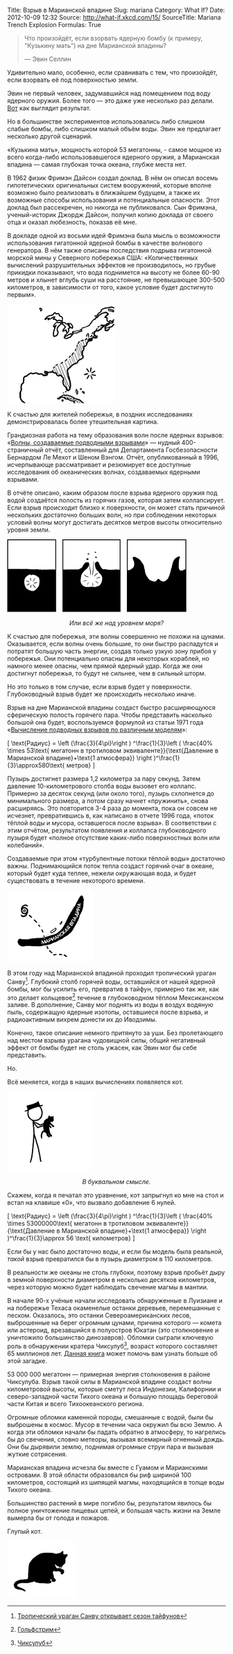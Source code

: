Title: Взрыв в Марианской впадине
Slug: mariana
Category: What If?
Date: 2012-10-09 12:32
Source: http://what-if.xkcd.com/15/
SourceTitle: Mariana Trench Explosion
Formulas: True

> Что произойдёт, если взорвать ядерную бомбу (к примеру, "Кузькину мать") на дне Марианской впадины?
>
> — Эвин Селлин

Удивительно мало, особенно, если сравнивать с тем, что произойдёт, если взорвать её под поверхностью земли.

Эвин не первый человек, задумавшийся над помещением под воду ядерного оружия. Более того — это даже уже несколько раз делали. [Вот](http://www.youtube.com/watch?v=ggH-ObiUWEE) как выглядит результат.

Но в большинстве экспериментов использовались либо слишком слабые бомбы, либо слишком малый объём воды. Эвин же предлагает несколько другой сценарий.

«Кузькина мать», мощность которой 53 мегатонны, - самое мощное из всего когда-либо использовавшегося ядерного оружия, а Марианская впадина — самая глубокая точка океана, глубже места нет.

В 1962 физик Фримэн Дайсон создал доклад. В нём он описал восемь гипотетических оригинальных систем вооружений, которые вполне возможно было реализовать в ближайшем будущем, а также их возможные способы использования и потенциальные опасности. Этот доклад был рассекречен, но никогда не публиковался. Сын Фримэна, ученый-историк Джордж Дайсон, получил копию доклада от своего отца и оказал любезность, показав её мне.

В докладе одной из восьми идей Фримэна была мысль о возможности использования гигатонной ядерной бомбы в качестве волнового генератора. В нём также описаны последствия подрыва гигатонной морской мины у Северного побережья США: «Количественных вычислений разрушительных эффектов не производилось, но грубые прикидки показывают, что вода поднимется на высоту не более 60-90 метров и хлынет вглубь суши на расстояние, не превышающее 300-500 километров, в зависимости от того, какое условие будет достигнуто первым».

![](/uploads/015-mariana/mariana_map.png "карта показывающая, что произойдёт, если что-то случится в Атлантическом океане рядом с восточным побережьем Северной Америки")

К счастью для жителей побережья, в поздних исследованиях демонстрировалась более утешительная картина.

Грандиозная работа на тему образования волн после ядерных взрывов: «[Волны, создаваемые подводными взрывами](http://www.dtic.mil/cgi-bin/GetTRDoc?Location=U2&doc=GetTRDoc.pdf&AD=ADA304244)» — нудный 400-страничный отчёт, составленный для Департамента Госбезопасности Бернардом Ле Мехот и Шеном Вэнгом. Отчёт, опубликованный в 1996, исчерпывающе рассматривает и резюмирует все доступные исследования об океанических волнах, создаваемых ядерными взрывами.

В отчёте описано, каким образом после взрыва ядерного оружия под водой создаётся полость из горячих газов, которая затем коллапсирует. Если взрыв происходит близко к поверхности, он может стать причиной нескольких достаточно больших волн, но при соблюдении некоторых условий волны могут достигать десятков метров высоты относительно уровня земли.

![](/uploads/015-mariana/mariana_shallow.png "пузырь образуется и поднимается из под воды, создавая волны")

_<center>Или всё же над уровнем моря?</center>_

К счастью для побережья, эти волны совершенно не похожи на цунами. Оказывается, если волны очень большие, то они быстро распадутся и потратят большую часть энергии, создав только узкую зону прибоя у побережья. Они потенциально опасны для некоторых кораблей, но намного менее опасны, чем прямой ядерный удар. Когда же они достигнут побережья, то будут не сильнее, чем в сильный шторм.

Но это только в том случае, если взрыв будет у поверхности. Глубоководный взрыв будет же происходить несколько иначе.

Взрыв на дне Марианской впадины создаст быстро расширяющуюся сферическую полость горячего пара. Чтобы представить насколько большой она будет, воспользуемся формулой из статьи 1971 года «[Вычисление подводных взрывов по различным моделям](http://www.dtic.mil/dtic/tr/fulltext/u2/737271.pdf)»:

\[ \text{Радиус} = \left (\frac{3}{4\pi}\right ) ^\frac{1}{3}\left ( \frac{40\% \times 53\text{ мегатонн в тротиловом эквиваленте}}{\text{Давление в Марианской впадине}+\text{1 атмосфера}} \right )^\frac{1}{3}\approx580\text{ метров} \]

Пузырь достигнет размера 1,2 километра за пару секунд. Затем давление 10-километрового столба воды вызовет его коллапс. Примерно за десяток секунд (или около того), пузырь схлопнется до минимального размера, а потом сразу начнет «пружинить», снова расширяясь. Это повторится 3-4 раза до момента, пока он совсем не исчезнет, превратившись в, как написано в отчете 1996 года, «поток тёплой воды и мусора, оставшегося после взрыва». В соответствии с этим отчётом, результатом появления и коллапса глубоководного пузыря будет «полное отсутствие каких-либо поверхностных волн или колебаний».

Создаваемые при этом «турбулентные потоки тёплой воды» достаточно важны. Поднимающийся поток тепла создаст горячий очаг в океане, который будет куда теплее, нежели окружающая вода, и будет существовать в течение некоторого времени.

![](/uploads/015-mariana/mariana_sanvu_ru.png "тропический циклон проходит над марианской впадиной")

В этом году над Марианской впадиной проходил тропический ураган Санву[^1]. Глубокий столб горячей воды, оставшийся от нашей ядерной бомбы, мог бы усилить его, превратив в тайфун, примерно так же, как это делает кольцевое[^2] течение в глубоководном тёплом Мексиканском заливе. В дополнение, Санву мог поднять из воды в воздух водяную пыль, содержащую ядерные изотопы, оставшиеся после взрыва, и радиоактивным вихрем донести их до Иводзимы.

Конечно, такое описание немного притянуто за уши. Без пролетающего над местом взрыва урагана чудовищной силы, общий негативный эффект от бомбы будет не столь ужасен, как Эвин мог бы себе представить.

Но.

Всё меняется, когда в наших вычислениях появляется кот.

![](/uploads/015-mariana/mariana_cat.png "человек в шляпе держит кота")

_<center>В буквальном смысле.</center>_

Скажем, когда я печатал это уравнение, кот запрыгнул ко мне на стол и встал на клавише «0», что вызвало добавление 6 нулей.

\[ \text{Радиус} = \left (\frac{3}{4\pi}\right ) ^\frac{1}{3}\left ( \frac{40\% \times 53000000\text{ мегатонн в тротиловом эквиваленте}}{\text{Давление в Марианской впадине}+\text{1 атмосфера}} \right )^\frac{1}{3}\approx 56 \text{ километров} \]

Если бы у нас было достаточно воды, и если бы модель была реальной, _такой_ взрыв превратился бы в пузырь диаметром в 110 километров.

В реальности же океаны не столь глубоки, поэтому взрыв пробьёт дыру в земной поверхности диаметром в несколько десятков километров, через которую можно будет наблюдать свечение магмы в мантии.

В начале 90-х учёные начали исследовать обнаруженные в Луизиане и на побережье Техаса окаменелые останки деревьев, перемешанные с песком. Оказалось, это останки Североамериканских лесов, выброшенные на берег огромным цунами, причина которого — комета или астероид, врезавшийся в полуостров Юкатан (это столкновение и уничтожило большинство динозавров). Обломки сыграли ключевую роль в обнаружении кратера Чиксулуб[^3], возраст которого составляет 65 миллионов лет. [Данная книга](http://www.amazon.com/Crater-Doom-Princeton-Science-Library/dp/0691131031) может помочь вам узнать больше об этой загадке.

53 000 000 мегатонн — примерная энергия столкновения в районе Чиксулуба. Взрыв такой силы в Марианской впадине создаст волны километровой высоты, которые сметут леса Индонезии, Калифорнии и северо-западной части Тихого океана и большую площадь береговой части Китая и всего Тихоокеанского региона.

Огромные обломки каменной породы, смешанные с водой, были бы выброшены в космос. Мусор в течении часа окружил бы всю Землю. А когда эти обломки начали бы падать обратно в атмосферу, то нагрелись бы до свечения, словно метеоры, вызывая всемирный огненный дождь. Они бы дырявили землю, поднимая огромные струи пара и вызывая жуткие сотрясения.

Марианская впадина исчезла бы вместе с Гуамом и Марианскими островами. В этой области образовался бы риф шириной 100 километров, состоящий из шипящей магмы, находящийся в толще воды Тихого океана.

Большинство растений в мире погибло бы, результатом явилось бы полное уничтожение пищевых цепей, и большая часть жизни на Земле вымерла бы от голода и пожаров.

Глупый кот.

![](/uploads/015-mariana/mariana_satisfied.png "кот, который только что уничтожил планету, лижет свою лапу")

[^1]: [Тропический ураган Санву открывает сезон тайфунов](http://ecowars.tv/weather/698-uragan-sanvu.html)
[^2]: [Гольфстрим](http://ru.wikipedia.org/wiki/%D0%93%D0%BE%D0%BB%D1%8C%D1%84%D1%81%D1%82%D1%80%D0%B8%D0%BC)
[^3]: [Чиксулуб](http://ru.wikipedia.org/wiki/%D0%A7%D0%B8%D0%BA%D1%81%D1%83%D0%BB%D1%83%D0%B1)

